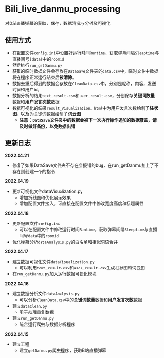# Bili_live_danmu_processing
对B站直播弹幕的获取，保存，数据清洗与分析及可视化
## 使用方式
- 在配置文件`config.ini`中设置好运行时间`Runtime`，获取弹幕间隔`Sleeptime`与直播间号`[data]`中的`roomid`
- 然后执行`run_getDanmu.py`
- 获取的临时数据文件会存放在`DataSave`文件夹的`data.csv`中，临时文件中数据将在程序正常运行结束后**被清除**。
- 数据去重后得到的数据会存放在`CleanData.csv`中，分别是昵称，内容，发送时间和用户id。
- 数据分析的结果`text_result.csv`和`user_result.csv`，分别保存**关键词数量**数据和**用户发言次数**数据
- 数据可视化的结果`result_Visualization。html`中为用户发言次数绘制了**柱状图**，以及为关键词数据绘制了**词云图**
  - **注意：`DataSave`文件夹中的数据会被下一次执行操作追加的数据覆盖，请及时做好备份，以免数据出错**
## 更新日志
**2022.04.21**
- 修复了如果DataSave文件夹不存在会报错的bug，在run_getDanmu加上了不存在则创建一个的指令

**2022.04.19**

- 更新可视化文件dataVisualization.py
  - 增加折线图和优化展示效果
  - 增加配置文件接入，可直接在配置文件中修改宽度高度和标题属性
  
**2022.04.18**
- 更新配置文件`config.ini`
    - 可以在配置文件中修改运行时间`Runtime`，获取弹幕间隔`Sleeptime`与直播间号`data`中的`roomid`
- 优化弹幕分析`dataAnalysis.py`的白名单和相似词语合并

**2022.04.17**
- 建立数据可视化文件`dataVisualization.py`
  - 可以利用`text_result.csv`和`user_result.csv`生成柱状图和词云图
- 在`run_getDanmu.py`加入运行数据可视化模块

**2022.04.16**
- 建立数据分析文件`dataAnalysis.py`
  - 可以分析`CleanData.csv`中的**关键词数量**数据和**用户发言次数**数据
- 建立`dataClean.py`
  - 用于处理重复数据
- 建立`run_getDanmu.py`
  - 统合运行爬虫与数据分析程序

**2022.04.15**
- 建立工程
  - 建立`getDanmu.py`爬虫程序，获取B站直播弹幕
